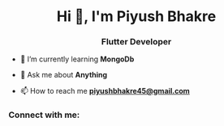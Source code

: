 <h1 align="center">Hi 👋, I'm Piyush Bhakre</h1>
<h3 align="center">Flutter Developer</h3>

- 🌱 I’m currently learning **MongoDb**

- 💬 Ask me about **Anything**

- 📫 How to reach me **piyushbhakre45@gmail.com**

<h3 align="left">Connect with me:</h3>
